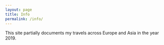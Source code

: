 ```yaml
---
layout: page
title: Info
permalink: /info/
---
```


This site partially documents my travels across Europe and Asia in the year 2019.
